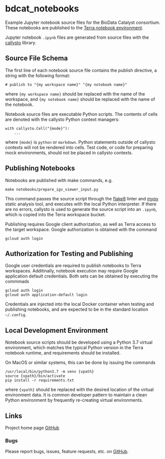 # bdcat_notebooks
Example Jupyter notebook source files for the BioData Catalyst consortium. These notebooks are published to the
[Terra notebook environment](https://support.terra.bio/hc/en-us/articles/360027237871-Terra-s-Jupyter-Notebooks-environment-Part-I-Key-components).

Jupyter notebook `.ipynb` files are generated from source files with the
[callysto](https://github.com/xbrianh/callysto) library. 

## Source File Schema
The first line of each notebook source file contains the publish directive, a string with the following format:
```
# publish to "{my workspace name}" "{my notebook name}"
```
where `{my workspace name}` should be replaced with the name of the workspace, and `{my notebook name}` should be
replaced with the name of the notebook.

Notebook source files are executable Python scripts. The contents of cells are denoted with the callysto Python
context managers:
```
with callysto.Cell("{mode}"):
	...
```
where `{mode}` is `python` or `markdown`. Python statements outside of callysto contexts will not be rendered into
cells. Test code, or code for preparing mock environments, should not be placed in callysto contexts.

## Publishing Notebooks
Notebooks are published with make commands, e.g.
```
make notebooks/prepare_igv_viewer_input.py
```

This command passes the source script through the [flake8](https://flake8.pycqa.org/en/latest/) linter and
[mypy](https://mypy.readthedocs.io/en/stable/) static analysis tool, and executes with the local Python interpreter.
If there are no errors, callysto is used to generate the source script into an `.ipynb`, which is copied into the Terra
workspace bucket.

Publishing requires Google client authorization, as well as Terra access to the target workspace. Google authorization
is obtained with the command
```
gcloud auth login
```

## Authorization for Testing and Publishing

Google user credentials are required to publish notebooks to Terra workspaces. Additinally, notebook execution may
require Google application default credentials. Both sets can be obtained by executing the commmads
```
gcloud auth login
gcloud auth application-default login
```

Credentials are injected into the local Docker container when testing and publishing notebooks, and are expected to be
in the standard location `~/.config`.

## Local Development Environment

Notebook source scripts should be developed using a Python 3.7 virtual environment, which matches the typical Python version
in the Terra notebook runtime, and requirements should be installed.

On MacOS or similar systems, this can be done by issuing the commands
```
/usr/local/bin/python3.7 -m venv {vpath}
source {vpath}/bin/activate
pip install -r requirements.txt
```

where `{vpath}` should be replaced with the desired location of the virtual environment data. It is common developer
pattern to maintain a clean Python environment by frequently re-creating virtual environments.

## Links
Project home page [GitHub](https://github.com/DataBiosphere/bdcat_notebooks)  

### Bugs
Please report bugs, issues, feature requests, etc. on [GitHub](https://github.com/DataBiosphere/bdcat_notebooks).
